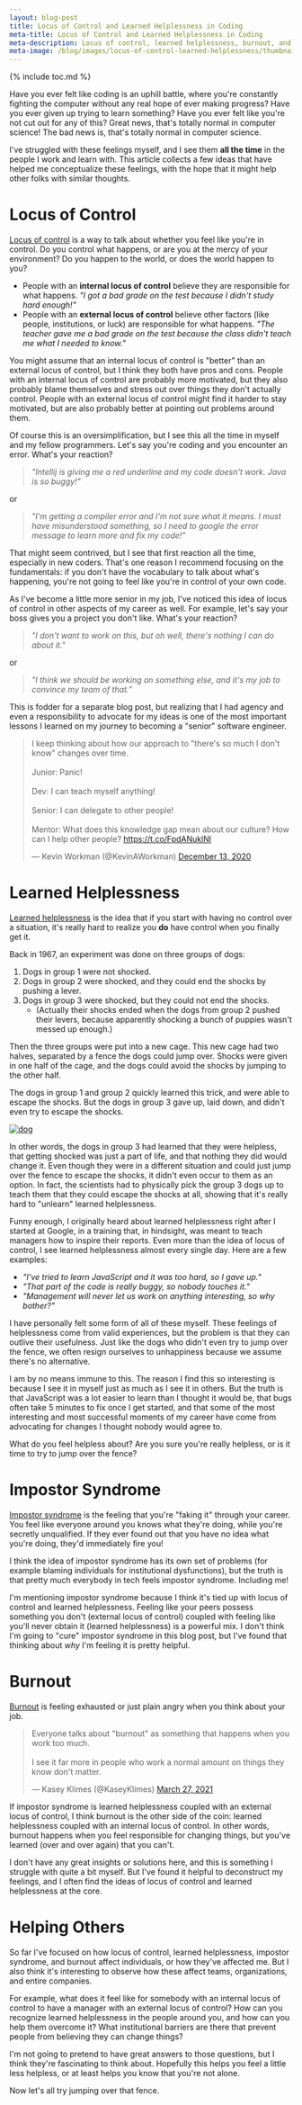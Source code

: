 ```yaml
---
layout: blog-post
title: Locus of Control and Learned Helplessness in Coding
meta-title: Locus of Control and Learned Helplessness in Coding
meta-description: Locus of control, learned helplessness, burnout, and impostor syndrome.
meta-image: /blog/images/locus-of-control-learned-helplessness/thumbnail.png
---
```


{% include toc.md %}

Have you ever felt like coding is an uphill battle, where you're constantly fighting the computer without any real hope of ever making progress? Have you ever given up trying to learn something? Have you ever felt like you're not cut out for any of this? Great news, that's totally normal in computer science! The bad news is, that's totally normal in computer science.

I've struggled with these feelings myself, and I see them **all the time** in the people I work and learn with. This article collects a few ideas that have helped me conceptualize these feelings, with the hope that it might help other folks with similar thoughts.

# Locus of Control

[Locus of control](https://en.wikipedia.org/wiki/Locus_of_control) is a way to talk about whether you feel like you're in control. Do you control what happens, or are you at the mercy of your environment? Do you happen to the world, or does the world happen to you?

- People with an **internal locus of control** believe they are responsible for what happens. *"I got a bad grade on the test because I didn't study hard enough!"*
- People with an **external locus of control** believe other factors (like people, institutions, or luck) are responsible for what happens. *"The teacher gave me a bad grade on the test because the class didn't teach me what I needed to know."*

You might assume that an internal locus of control is "better" than an external locus of control, but I think they both have pros and cons. People with an internal locus of control are probably more motivated, but they also probably blame themselves and stress out over things they don't actually control. People with an external locus of control might find it harder to stay motivated, but are also probably better at pointing out problems around them.

Of course this is an oversimplification, but I see this all the time in myself and my fellow programmers. Let's say you're coding and you encounter an error. What's your reaction?

> *"Intellij is giving me a red underline and my code doesn't work. Java is so buggy!"*

or

> *"I'm getting a compiler error and I'm not sure what it means. I must have misunderstood something, so I need to google the error message to learn more and fix my code!"*

That might seem contrived, but I see that first reaction all the time, especially in new coders. That's one reason I recommend focusing on the fundamentals: if you don't have the vocabulary to talk about what's happening, you're not going to feel like you're in control of your own code.

As I've become a little more senior in my job, I've noticed this idea of locus of control in other aspects of my career as well. For example, let's say your boss gives you a project you don't like. What's your reaction?

> *"I don't want to work on this, but oh well, there's nothing I can do about it."*

or

> *"I think we should be working on something else, and it's my job to convince my team of that."*

This is fodder for a separate blog post, but realizing that I had agency and even a responsibility to advocate for my ideas is one of the most important lessons I learned on my journey to becoming a "senior" software engineer.

<blockquote class="twitter-tweet" data-dnt="true"><p lang="en" dir="ltr">I keep thinking about how our approach to &quot;there&#39;s so much I don&#39;t know&quot; changes over time.<br><br>Junior: Panic!<br><br>Dev: I can teach myself anything!<br><br>Senior: I can delegate to other people!<br><br>Mentor: What does this knowledge gap mean about our culture? How can I help other people? <a href="https://t.co/FpdANuklNl">https://t.co/FpdANuklNl</a></p>&mdash; Kevin Workman (@KevinAWorkman) <a href="https://twitter.com/KevinAWorkman/status/1338176281691652096?ref_src=twsrc%5Etfw">December 13, 2020</a></blockquote> <script async src="https://platform.twitter.com/widgets.js" charset="utf-8"></script>

# Learned Helplessness

[Learned helplessness](https://en.wikipedia.org/wiki/Learned_helplessness) is the idea that if you start with having no control over a situation, it's really hard to realize you **do** have control when you finally get it.

Back in 1967, an experiment was done on three groups of dogs:

1. Dogs in group 1 were not shocked.
2. Dogs in group 2 were shocked, and they could end the shocks by pushing a lever.
3. Dogs in group 3 were shocked, but they could not end the shocks.
   - (Actually their shocks ended when the dogs from group 2 pushed their levers, because apparently shocking a bunch of puppies wasn't messed up enough.)

Then the three groups were put into a new cage. This new cage had two halves, separated by a fence the dogs could jump over. Shocks were given in one half of the cage, and the dogs could avoid the shocks by jumping to the other half.

The dogs in group 1 and group 2 quickly learned this trick, and were able to escape the shocks. But the dogs in group 3 gave up, laid down, and didn't even try to escape the shocks.

[![dog](/blog/images/locus-of-control-learned-helplessness/dog.png)](https://unsplash.com/photos/AoqgGAqrLpU)

In other words, the dogs in group 3 had learned that they were helpless, that getting shocked was just a part of life, and that nothing they did would change it. Even though they were in a different situation and could just jump over the fence to escape the shocks, it didn't even occur to them as an option. In fact, the scientists had to physically pick the group 3 dogs up to teach them that they could escape the shocks at all, showing that it's really hard to "unlearn" learned helplessness.

Funny enough, I originally heard about learned helplessness right after I started at Google, in a training that, in hindsight, was meant to teach managers how to inspire their reports. Even more than the idea of locus of control, I see learned helplessness almost every single day. Here are a few examples:

- *"I've tried to learn JavaScript and it was too hard, so I gave up."*
- *"That part of the code is really buggy, so nobody touches it."*
- *"Management will never let us work on anything interesting, so why bother?"*

I have personally felt some form of all of these myself. These feelings of helplessness come from valid experiences, but the problem is that they can outlive their usefulness. Just like the dogs who didn't even try to jump over the fence, we often resign ourselves to unhappiness because we assume there's no alternative.

I am by no means immune to this. The reason I find this so interesting is because I see it in myself just as much as I see it in others. But the truth is that JavaScript was a lot easier to learn than I thought it would be, that bugs often take 5 minutes to fix once I get started, and that some of the most interesting and most successful moments of my career have come from advocating for changes I thought nobody would agree to.

What do you feel helpless about? Are you sure you're really helpless, or is it time to try to jump over the fence?

# Impostor Syndrome

[Impostor syndrome](https://en.wikipedia.org/wiki/Impostor_syndrome) is the feeling that you're "faking it" through your career. You feel like everyone around you knows what they're doing, while you're secretly unqualified. If they ever found out that you have no idea what you're doing, they'd immediately fire you!

I think the idea of impostor syndrome has its own set of problems (for example blaming individuals for institutional dysfunctions), but the truth is that pretty much everybody in tech feels impostor syndrome. Including me!

I'm mentioning impostor syndrome because I think it's tied up with locus of control and learned helplessness. Feeling like your peers possess something you don't (external locus of control) coupled with feeling like you'll never obtain it (learned helplessness) is a powerful mix. I don't think I'm going to "cure" impostor syndrome in this blog post, but I've found that thinking about *why* I'm feeling it is pretty helpful.

# Burnout

[Burnout](https://en.wikipedia.org/wiki/Occupational_burnout) is feeling exhausted or just plain angry when you think about your job.

<blockquote class="twitter-tweet" data-dnt="true" data-theme="light"><p lang="en" dir="ltr">Everyone talks about &quot;burnout&quot; as something that happens when you work too much.<br><br>I see it far more in people who work a normal amount on things they know don&#39;t matter.</p>&mdash; Kasey Klimes (@KaseyKlimes) <a href="https://twitter.com/KaseyKlimes/status/1375801723403505664?ref_src=twsrc%5Etfw">March 27, 2021</a></blockquote> <script async src="https://platform.twitter.com/widgets.js" charset="utf-8"></script>

If impostor syndrome is learned helplessness coupled with an external locus of control, I think burnout is the other side of the coin: learned helplessness coupled with an internal locus of control. In other words, burnout happens when you feel responsible for changing things, but you've learned (over and over again) that you can't.

I don't have any great insights or solutions here, and this is something I struggle with quite a bit myself. But I've found it helpful to deconstruct my feelings, and I often find the ideas of locus of control and learned helplessness at the core.

# Helping Others

So far I've focused on how locus of control, learned helplessness, impostor syndrome, and burnout affect individuals, or how they've affected me. But I also think it's interesting to observe how these affect teams, organizations, and entire companies.

For example, what does it feel like for somebody with an internal locus of control to have a manager with an external locus of control? How can you recognize learned helplessness in the people around you, and how can you help them overcome it? What institutional barriers are there that prevent people from believing they can change things?

I'm not going to pretend to have great answers to those questions, but I think they're fascinating to think about. Hopefully this helps you feel a little less helpless, or at least helps you know that you're not alone.

Now let's all try jumping over that fence.


